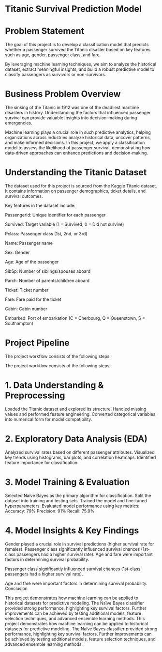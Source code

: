 # Titanic Survival Prediction Model
# Problem Statement
The goal of this project is to develop a classification model that predicts whether a passenger survived the Titanic disaster based on key features such as age, gender, passenger class, and fare.

By leveraging machine learning techniques, we aim to analyze the historical dataset, extract meaningful insights, and build a robust predictive model to classify passengers as survivors or non-survivors.

# Business Problem Overview
The sinking of the Titanic in 1912 was one of the deadliest maritime disasters in history. Understanding the factors that influenced passenger survival can provide valuable insights into decision-making during emergencies.

Machine learning plays a crucial role in such predictive analytics, helping organizations across industries analyze historical data, uncover patterns, and make informed decisions. In this project, we apply a classification model to assess the likelihood of passenger survival, demonstrating how data-driven approaches can enhance predictions and decision-making.

# Understanding the Titanic Dataset
The dataset used for this project is sourced from the Kaggle Titanic dataset. It contains information on passenger demographics, ticket details, and survival outcomes.

Key features in the dataset include:

PassengerId: Unique identifier for each passenger

Survived: Target variable (1 = Survived, 0 = Did not survive)

Pclass: Passenger class (1st, 2nd, or 3rd)

Name: Passenger name

Sex: Gender

Age: Age of the passenger

SibSp: Number of siblings/spouses aboard

Parch: Number of parents/children aboard

Ticket: Ticket number

Fare: Fare paid for the ticket

Cabin: Cabin number

Embarked: Port of embarkation (C = Cherbourg, Q = Queenstown, S = Southampton)

# Project Pipeline
The project workflow consists of the following steps:

The project workflow consists of the following steps:

# 1. Data Understanding & Preprocessing
Loaded the Titanic dataset and explored its structure.
Handled missing values and performed feature engineering.
Converted categorical variables into numerical form for model compatibility.
# 2. Exploratory Data Analysis (EDA)
Analyzed survival rates based on different passenger attributes.
Visualized key trends using histograms, bar plots, and correlation heatmaps.
Identified feature importance for classification.
# 3. Model Training & Evaluation
Selected Naïve Bayes as the primary algorithm for classification.
Split the dataset into training and testing sets.
Trained the model and fine-tuned hyperparameters.
Evaluated model performance using key metrics:
Accuracy: 79%
Precision: 91%
Recall: 75.9%
# 4. Model Insights & Key Findings
Gender played a crucial role in survival predictions (higher survival rate for females).
Passenger class significantly influenced survival chances (1st-class passengers had a higher survival rate).
Age and fare were important factors in determining survival probability.

Passenger class significantly influenced survival chances (1st-class passengers had a higher survival rate).

Age and fare were important factors in determining survival probability.
Conclusion


This project demonstrates how machine learning can be applied to historical datasets for predictive modeling. The Naïve Bayes classifier provided strong performance, highlighting key survival factors. Further improvements can be achieved by testing additional models, feature selection techniques, and advanced ensemble learning methods.
This project demonstrates how machine learning can be applied to historical datasets for predictive modeling. The Naïve Bayes classifier provided strong performance, highlighting key survival factors. Further improvements can be achieved by testing additional models, feature selection techniques, and advanced ensemble learning methods.

